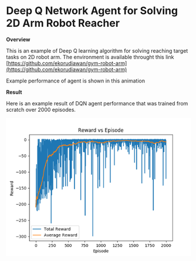 # Deep Q Network Agent for Solving 2D Arm Robot Reacher

**Overview**

This is an example of Deep Q learning algorithm for solving reaching target tasks on 2D robot arm. The environment is available throught this link [https://github.com/ekorudiawan/gym-robot-arm](https://github.com/ekorudiawan/gym-robot-arm)

Example performance of agent is shown in this animation


**Result**

Here is an example result of DQN agent performance that was trained from scratch over 2000 episodes. 

![Reward over Episode](./images/result.png)